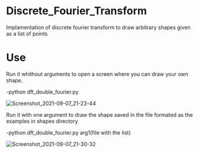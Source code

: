 # Discrete_Fourier_Transform

Implamentation of discrete fourier transform to draw arbitrary shapes given as a list of points

# Use

 Run it whithout arguments to open a screen where you can draw your own shape.
 
 -python dft_double_fourier.py
 
 ![Screenshot_2021-09-07_21-23-44](https://user-images.githubusercontent.com/56849993/132400241-16493ce7-1612-4deb-a8cd-65e3ee0aa484.png)
 
 Run it with one argument to draw the shape saved in the file formated as the examples in shapes directory
 
  -python dft_double_fourier.py arg1(file with the list)
  
 ![Screenshot_2021-09-07_21-30-32](https://user-images.githubusercontent.com/56849993/132400667-2066e9a5-9b44-44e6-bf5e-605d4cd17cdf.png)
